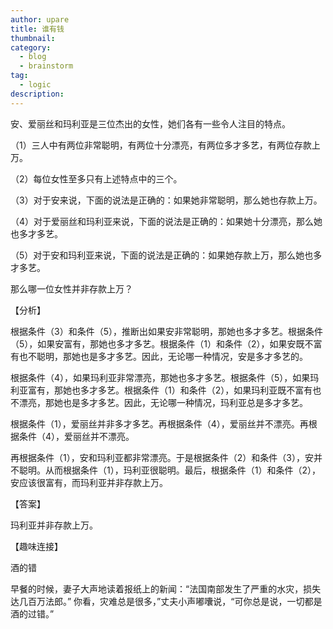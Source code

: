 ```yaml
---
author: upare
title: 谁有钱
thumbnail:
category:
  - blog
  - brainstorm
tag:
  - logic
description: 
---
```

安、爱丽丝和玛利亚是三位杰出的女性，她们各有一些令人注目的特点。

（1）三人中有两位非常聪明，有两位十分漂亮，有两位多才多艺，有两位存款上万。

（2）每位女性至多只有上述特点中的三个。

（3）对于安来说，下面的说法是正确的：如果她非常聪明，那么她也存款上万。

（4）对于爱丽丝和玛利亚来说，下面的说法是正确的：如果她十分漂亮，那么她也多才多艺。

（5）对于安和玛利亚来说，下面的说法是正确的：如果她存款上万，那么她也多才多艺。

那么哪一位女性并非存款上万？

【分析】

根据条件（3）和条件（5），推断出如果安非常聪明，那她也多才多艺。根据条件（5），如果安富有，那她也多才多艺。根据条件（1）和条件（2），如果安既不富有也不聪明，那她也是多才多艺。因此，无论哪一种情况，安是多才多艺的。

根据条件（4），如果玛利亚非常漂亮，那她也多才多艺。根据条件（5），如果玛利亚富有，那她也多才多艺。根据条件（1）和条件（2），如果玛利亚既不富有也不漂亮，那她也是多才多艺。因此，无论哪一种情况，玛利亚总是多才多艺。

根据条件（1），爱丽丝并非多才多艺。再根据条件（4），爱丽丝并不漂亮。再根据条件（4），爱丽丝并不漂亮。

再根据条件（1），安和玛利亚都非常漂亮。于是根据条件（2）和条件（3），安并不聪明。从而根据条件（1），玛利亚很聪明。最后，根据条件（1）和条件（2），安应该很富有，而玛利亚并非存款上万。

【答案】

玛利亚并非存款上万。

【趣味连接】

酒的错

早餐的时候，妻子大声地读着报纸上的新闻：“法国南部发生了严重的水灾，损失达几百万法郎。” 你看，灾难总是很多，”丈夫小声嘟囔说，“可你总是说，一切都是酒的过错。”
